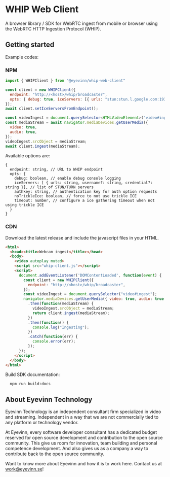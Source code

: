 # WHIP Web Client

A browser library / SDK for WebRTC ingest from mobile or browser using the WebRTC HTTP Ingestion Protocol (WHIP).

## Getting started

Example codes:

### NPM

```javascript
import { WHIPClient } from "@eyevinn/whip-web-client"

const client = new WHIPClient({
  endpoint: "http://<host>/whip/broadcaster",
  opts: { debug: true, iceServers: [{ urls: "stun:stun.l.google.com:19320" }] }
});
await client.setIceServersFromEndpoint();

const videoIngest = document.querySelector<HTMLVideoElement>("video#ingest");
const mediaStream = await navigator.mediaDevices.getUserMedia({
  video: true,
  audio: true,
});
videoIngest.srcObject = mediaStream;
await client.ingest(mediaStream);
```

Available options are:

```
{
  endpoint: string, // URL to WHIP endpoint
  opts: {
    debug: boolean, // enable debug console logging
    iceServers: [ { urls: string, username?: string, credential?: string }], // list of STUN/TURN servers
    authkey: string, // authentication key for auth option requests
    noTrickleIce: boolean, // force to not use trickle ICE
    timeout: number, // configure a ice gathering timeout when not using trickle ICE
  }
}
```

### CDN

Download the latest release and include the javascript files in your HTML.

```html
<html>
  <head><title>Webcam ingest</title></head>
  <body>
    <video autoplay muted>
    <script src="whip-client.js"></script>
    <script>
      document.addEventListener('DOMContentLoaded', function(event) {
        const client = new WHIPClient({
          endpoint: "http://<host>/whip/broadcaster",
        });
        const videoIngest = document.querySelector("video#ingest");
        navigator.mediaDevices.getUserMedia({ video: true, audio: true })
          .then(function(mediaStream) {
            videoIngest.srcObject = mediaStream;
            return client.ingest(mediaStream);
          })
          .then(function() {
            console.log("Ingesting");
          })
          .catch(function(err) {
            console.error(err);
          });
      });
    </script>
  </body>
</html>
```

Build SDK documentation:

```
  npm run build:docs
```

## About Eyevinn Technology

Eyevinn Technology is an independent consultant firm specialized in video and streaming. Independent in a way that we are not commercially tied to any platform or technology vendor.

At Eyevinn, every software developer consultant has a dedicated budget reserved for open source development and contribution to the open source community. This give us room for innovation, team building and personal competence development. And also gives us as a company a way to contribute back to the open source community.

Want to know more about Eyevinn and how it is to work here. Contact us at work@eyevinn.se!
